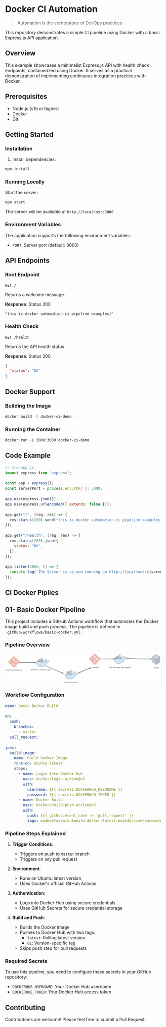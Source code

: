 # Docker CI Automation

> Automation is the cornerstone of DevOps practices

This repository demonstrates a simple CI pipeline using Docker with a basic Express.js API application.

## Overview

This example showcases a minimalist Express.js API with health check endpoints, containerized using Docker. It serves as a practical demonstration of implementing continuous integration practices with Docker.

## Prerequisites

- Node.js (v16 or higher)
- Docker
- Git

## Getting Started

### Installation

1. Install dependencies:

```bash
npm install
```

### Running Locally

Start the server:

```bash
npm start
```

The server will be available at `http://localhost:3000`

### Environment Variables

The application supports the following environment variables:

- `PORT`: Server port (default: 3000)

## API Endpoints

### Root Endpoint

```
GET /
```

Returns a welcome message.

**Response**: Status 200

```
"this is docker automation ci pipeline examples!"
```

### Health Check

```
GET /health
```

Returns the API health status.

**Response**: Status 200

```json
{
  "status": "OK"
}
```

## Docker Support

### Building the Image

```bash
docker build -t docker-ci-demo .
```

### Running the Container

```bash
docker run -p 3000:3000 docker-ci-demo
```

## Code Example

```javascript
// src/app.js
import express from "express";

const app = express();
const serverPort = process.env.PORT || 3000;

app.use(express.json());
app.use(express.urlencoded({ extends: false }));

app.get("/", (req, res) => {
  res.status(200).send("this is docker automation ci pipeline examples!");
});

app.get("/health", (req, res) => {
  res.status(200).json({
    status: "OK",
  });
});

app.listen(3000, () => {
  console.log(`The Server is up and running on http://localhost:${serverPort}`);
});
```

## CI Docker Piplies

## 01- Basic Docker Pipeline

This project includes a GitHub Actions workflow that automates the Docker image build and push process. The pipeline is defined in `.github/workflows/basic-docker.yml`.

### Pipeline Overview

![Docker CI Pipeline Workflow](.github/basic-workflow.png)

### Workflow Configuration

```yaml
name: Basic Docker Build

on:
  push:
    branches:
      - master
  pull_request:

jobs:
  build-image:
    name: Build Docker Image
    runs-on: ubuntu-latest
    steps:
      - name: Login Into Docker Hub
        uses: docker/login-action@v3
        with:
          username: ${{ secrets.DOCKERHUB_USERNAME }}
          password: ${{ secrets.DOCKERHUB_TOKEN }}
      - name: Docker Build
        uses: docker/build-push-action@v6
        with:
          push: ${{ github.event_name != 'pull_request' }}
          tags: moabdelazem/automate-docker:latest,moabdelazem/automate-docker:01
```

### Pipeline Steps Explained

1. **Trigger Conditions**:

   - Triggers on push to `master` branch
   - Triggers on any pull request

2. **Environment**:

   - Runs on Ubuntu latest version
   - Uses Docker's official GitHub Actions

3. **Authentication**:

   - Logs into Docker Hub using secure credentials
   - Uses GitHub Secrets for secure credential storage

4. **Build and Push**:
   - Builds the Docker image
   - Pushes to Docker Hub with two tags:
     - `latest`: Rolling latest version
     - `01`: Version-specific tag
   - Skips push step for pull requests

### Required Secrets

To use this pipeline, you need to configure these secrets in your GitHub repository:

- `DOCKERHUB_USERNAME`: Your Docker Hub username
- `DOCKERHUB_TOKEN`: Your Docker Hub access token

## Contributing

Contributions are welcome! Please feel free to submit a Pull Request.
